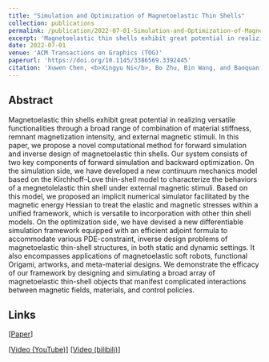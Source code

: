 ```yaml
---
title: "Simulation and Optimization of Magnetoelastic Thin Shells"
collection: publications
permalink: /publication/2022-07-01-Simulation-and-Optimization-of-Magnetoelastic-Thin-Shells
excerpt: 'Magnetoelastic thin shells exhibit great potential in realizing versatile functionalities through a broad range...'
date: 2022-07-01
venue: 'ACM Transactions on Graphics (TOG)'
paperurl: 'https://doi.org/10.1145/3386569.3392445'
citation: 'Xuwen Chen, <b>Xingyu Ni</b>, Bo Zhu, Bin Wang, and Baoquan Chen. 2022. Simulation and optimization of magnetoelastic thin shells. <i>ACM Trans. Graph</i>. 41, 4, Article 61 (July 2022), 18 pages.'
---
```

## Abstract

Magnetoelastic thin shells exhibit great potential in realizing versatile functionalities through a broad range of combination of material stiffness, remnant magnetization intensity, and external magnetic stimuli. In this paper, we propose a novel computational method for forward simulation and inverse design of magnetoelastic thin shells. Our system consists of two key components of forward simulation and backward optimization. On the simulation side, we have developed a new continuum mechanics model based on the Kirchhoff–Love thin-shell model to characterize the behaviors of a megnetolelastic thin shell under external magnetic stimuli. Based on this model, we proposed an implicit numerical simulator facilitated by the magnetic energy Hessian to treat the elastic and magnetic stresses within a unified framework, which is versatile to incorporation with other thin shell models. On the optimization side, we have devised a new differentiable simulation framework equipped with an efficient adjoint formula to accommodate various PDE-constraint, inverse design problems of magnetoelastic thin-shell structures, in both static and dynamic settings. It also encompasses applications of magnetoelastic soft robots, functional Origami, artworks, and meta-material designs. We demonstrate the efficacy of our framework by designing and simulating a broad array of magnetoelastic thin-shell objects that manifest complicated interactions between magnetic fields, materials, and control policies.

## Links

\[[Paper](http://Univstar.github.io/files/sig22magnetic.pdf)\]

\[[Video (YouTube)](https://youtu.be/TeHcg75m9Vw)\] \[[Video (bilibili)](https://www.bilibili.com/video/BV17Y411T7xP)\] 
